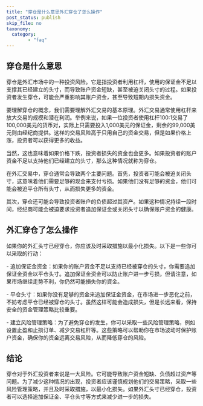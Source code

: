 ```yaml
---
title: "穿仓是什么意思外汇穿仓了怎么操作"
post_status: publish
skip_file: no
taxonomy:
  category:
        - "faq"
---
```


## 穿仓是什么意思

穿仓是外汇市场中的一种投资风险。它是指投资者利用杠杆，使用的保证金不足以支撑其已经建立的头寸，而导致账户资金短缺，甚至被迫关闭头寸的过程。如果投资者发生穿仓，可能会严重影响其账户资金，甚至导致短期内损失资金。

要理解穿仓的概念，我们需要理解外汇交易的基本原理。外汇交易通常使用杠杆来放大交易的规模和潜在利润。举例来说，如果一位投资者使用杠杆100:1交易了100,000美元的货币对，实际上只需要投入1,000美元的保证金，剩余的99,000美元则由经纪商提供。这样的交易风险高于只用自己的资金交易，但是如果价格上涨，投资者可以获得更多的收益。

当然，这也意味着如果价格下跌，投资者损失的资金也会更多。如果投资者的账户资金不足以支持他们已经建立的头寸，那么这种情况就称为穿仓。

在外汇交易中，穿仓通常会导致两个主要问题。首先，投资者可能会被迫关闭头寸，这意味着他们需要足够的现金来支付亏损。如果他们没有足够的资金，他们可能会被迫平仓所有头寸，从而损失更多的资金。

其次，穿仓还可能会导致投资者账户的负债超过其资产。如果这种情况持续一段时间，经纪商可能会被迫要求投资者追加保证金或关闭头寸以确保账户资金的健康。

## 外汇穿仓了怎么操作

如果你的外汇头寸已经穿仓，你应该及时采取措施以最小化损失。以下是一些你可以采取的行动：

\- 追加保证金资金：如果你的账户资金不足以支持已经被穿仓的头寸，你需要追加保证金资金以平仓头寸。追加保证金资金可以防止账户进一步亏损，但请注意，如果市场继续走势不利，你仍然可能損失你的資金。

\- 平仓头寸：如果你没有足够的资金来追加保证金资金，在市场进一步恶化之前，不妨考虑平仓已经被穿仓的头寸。虽然这样可能会造成损失，但是长远来看，保持安全的资金管理策略比较重要。

\- 建立风险管理策略：为了避免穿仓的发生，你可以采取一些风险管理策略，例如设置止盈和止损订单、减少交易杠杆等。这些策略可以帮助你在市场波动时保护账户资金，确保你的资金远离交易风险，从而降低穿仓的风险。

## 结论

穿仓对于外汇投资者来说是一大风险。它可能导致账户资金短缺、负债超过资产等问题。为了减少这种情况的出现，投资者应该谨慎规划他们的交易策略，采取一些风险管理策略，并且及时采取措施，以最小化损失。如果外汇头寸已经穿仓，投资者可以选择追加保证金、平仓头寸等方式来减少进一步的损失。
